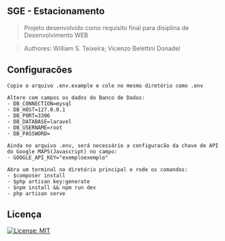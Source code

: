 ## SGE - Estacionamento

> Projeto desenvolvido como requisito final para disiplina de Desenvolvimento WEB

>Authores: William S. Teixeira; Vicenzo Belettini Donadel

## Configuracões
    Copie o arquivo .env.example e cole no mesmo diretório como .env

    Altere com campos os dados do Banco de Dados: 
    - DB_CONNECTION=mysql
    - DB_HOST=127.0.0.1
    - DB_PORT=3306
    - DB_DATABASE=laravel
    - DB_USERNAME=root
    - DB_PASSWORD=

    Ainda no arquivo .env, será necessário a configuracão da chave de API do Google MAPS(Javascript) no campo: 
    - GOOGLE_API_KEY="exemploexemplo"

    Abra um terminal no diretório principal e rode os comandos: 
    - $composer install
    - $php artisan key:generate
    - $npm install && npm run dev
    - php artisan serve

## Licença
[![License: MIT](https://img.shields.io/badge/License-MIT-yellow.svg)](https://opensource.org/licenses/MIT)


